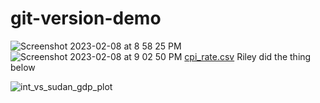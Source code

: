 # git-version-demo
![Screenshot 2023-02-08 at 8 58 25 PM](https://user-images.githubusercontent.com/115322974/217722102-58d88cb7-3391-4761-b180-6d1e927b4033.png)
![Screenshot 2023-02-08 at 9 02 50 PM](https://user-images.githubusercontent.com/115322974/217722649-f48bea6e-33af-474e-866f-f4ac970c0c72.png)
[cpi_rate.csv](https://github.com/armannphd/git-version-demo/files/10693648/cpi_rate.csv)
Riley did the thing below


![int_vs_sudan_gdp_plot](https://user-images.githubusercontent.com/115322974/217722857-c5e1ec2e-44b1-4eb7-b038-373b4e7a298b.svg)

